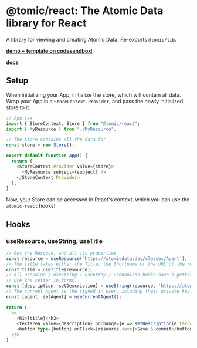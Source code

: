 # @tomic/react: The Atomic Data library for React

A library for viewing and creating Atomic Data.
Re-exports `@tomic/lib`.

[**demo + template on codesandbox**!](https://codesandbox.io/s/atomic-data-react-template-4y9qu?file=/src/MyResource.tsx:0-1223)

[**docs**](https://joepio.github.io/atomic-data-browser/docs/modules/_tomic_react.html)

## Setup

When initializing your App, initialize the store, which will contain all data.
Wrap your App in a `StoreContext.Provider`, and pass the newly initialized store to it.

```ts
// App.tsx
import { StoreContext, Store } from "@tomic/react";
import { MyResource } from "./MyResource";

// The store contains all the data for
const store = new Store();

export default function App() {
  return (
    <StoreContext.Provider value={store}>
      <MyResource subject={subject} />
    </StoreContext.Provider>
  );
}
```

Now, your Store can be accessed in React's context, which you can use the `atomic-react` hooks!

## Hooks

### useResource, useString, useTitle

```ts
// Get the Resouce, and all its properties
const resource = useResource('https://atomicdata.dev/classes/Agent');
// The title takes either the Title, the Shortname or the URL of the resource
const title = useTitle(resource);
// All useValue / useString / useArray / useBoolean hooks have a getter and a setter.
// Use the setter in forms.
const [description, setDescription] = useString(resource, 'https://atomicdata.dev/properties/description');
// The current Agent is the signed in user, inluding their private key. This enables you to create Commits and update data on a server.
const [agent, setAgent] = useCurrentAgent();

return (
  <>
    <h1>{title}</h2>
    <textarea value={description} onChange={e => setDescription(e.target.value)} />
    <button type={button} onClick={resource.save}>Save & commit</button>
  </>
)

```
